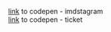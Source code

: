[link](https://codepen.io/lennertvk/pen/eXdZdr) to codepen - imdstagram  
[link](https://codepen.io/lennertvk/pen/Mxjyyr) to codepen - ticket
